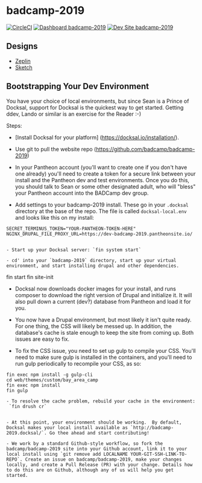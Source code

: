 # badcamp-2019

[![CircleCI](https://circleci.com/gh/badcamp/badcamp-2019.svg?style=shield)](https://circleci.com/gh/badcamp/badcamp-2019)
[![Dashboard badcamp-2019](https://img.shields.io/badge/dashboard-badcamp_2019-yellow.svg)](https://dashboard.pantheon.io/sites/77e169f6-098e-4e68-b9b1-67d0b7cc2f02#dev/code)
[![Dev Site badcamp-2019](https://img.shields.io/badge/site-badcamp_2019-blue.svg)](http://dev-badcamp-2019.pantheonsite.io/)

## Designs

- [Zeplin](https://app.zeplin.io/project/5c9a927bca007d05b8951ac2/dashboard)
- [Sketch](https://sketch.cloud/s/q9j5d)

## Bootstrapping Your Dev Environment

You have your choice of local environments, but since Sean is a Prince of Docksal, support for Docksal is the quickest way to get started.  Getting ddev, Lando or similar is an exercise for the Reader :-) 

Steps:

- [Install Docksal for your platform] (https://docksal.io/installation/).

- Use git to pull the website repo (https://github.com/badcamp/badcamp-2019)

- In your Pantheon account (you'll want to create one if you don't have one already) you'll need to create a token for a secure link between your install and the Pantheon dev and test environments.  Once you do this, you should talk to Sean or some other designated adult, who will "bless" your Pantheon account into the BADCamp dev group.

- Add settings to your badcamp-2019 install. These go in your `.docksal` directory at the base of the repo. The file is called `docksal-local.env` and looks like this on my install:  
```
SECRET_TERMINUS_TOKEN="YOUR-PANTHEON-TOKEN-HERE"
NGINX_DRUPAL_FILE_PROXY_URL=https://dev-badcamp-2019.pantheonsite.io/


- Start up your Docksal server: `fin system start`

- cd' into your `badcamp-2019` directory, start up your virtual environment, and start installing drupal and other dependencies.
```
fin start
fin site-init

- Docksal now downloads docker images for your install, and runs composer to download the right version of Drupal and initialize it. It will also pull down a current (dev?) database from Pantheon and load it for you.

- You now have a Drupal environment, but most likely it isn't quite ready. For one thing, the CSS will likely be messed up. In addition, the database's cache is stale enough to keep the site from coming up. Both issues are easy to fix.

- To fix the CSS issue, you need to set up gulp to compile your CSS. You'll need to make sure gulp is installed in the containers, and you'll need to run gulp periodically to recompile your CSS, as so:
```
fin exec npm install -g gulp-cli
cd web/themes/custom/bay_area_camp
fin exec npm install
fin gulp

- To resolve the cache problem, rebuild your cache in the environment:
 `fin drush cr`


- At this point, your environment should be working.  By default, Docksal makes your local install available as `http://badcamp-2019.docksal/`. Go thee ahead and start contributing!

- We work by a standard Github-style workflow, so fork the badcamp/badcamp-2019 site into your Github account, link it to your local install using `git remove add LOCALNAME YOUR-GIT-SSH-LINK-TO-REPO`. Create an issue on badcamp/badcamp-2019, make your changes locally, and create a Pull Release (PR) with your change. Details how to do this are on Github, although any of us will help you get started.




